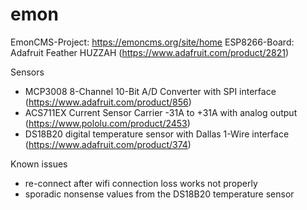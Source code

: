 # emon
EmonCMS-Project: https://emoncms.org/site/home
ESP8266-Board: Adafruit Feather HUZZAH (https://www.adafruit.com/product/2821)

Sensors
- MCP3008 8-Channel 10-Bit A/D Converter with SPI interface (https://www.adafruit.com/product/856)
- ACS711EX Current Sensor Carrier -31A to +31A with analog output (https://www.pololu.com/product/2453)
- DS18B20 digital temperature sensor with Dallas 1-Wire interface (https://www.adafruit.com/product/374)

Known issues
- re-connect after wifi connection loss works not properly
- sporadic nonsense values from the DS18B20 temperature sensor
